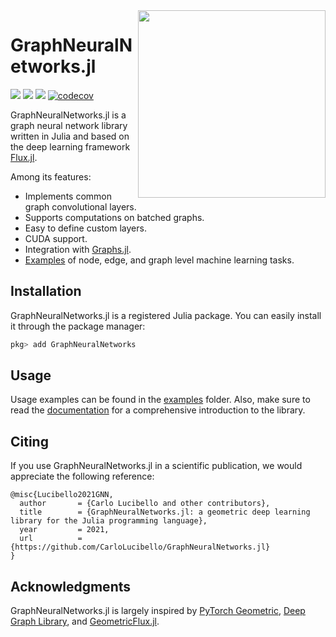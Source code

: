 <img align="right" width="300px" src="https://raw.githubusercontent.com/CarloLucibello/GraphNeuralNetworks.jl/master/docs/assets/logo.svg">


# GraphNeuralNetworks.jl

[![](https://img.shields.io/badge/docs-stable-blue.svg)](https://CarloLucibello.github.io/GraphNeuralNetworks.jl/stable)
[![](https://img.shields.io/badge/docs-dev-blue.svg)](https://CarloLucibello.github.io/GraphNeuralNetworks.jl/dev)
![](https://github.com/CarloLucibello/GraphNeuralNetworks.jl/actions/workflows/ci.yml/badge.svg)
[![codecov](https://codecov.io/gh/CarloLucibello/GraphNeuralNetworks.jl/branch/master/graph/badge.svg)](https://codecov.io/gh/CarloLucibello/GraphNeuralNetworks.jl)



GraphNeuralNetworks.jl is a graph neural network library written in Julia and based on the deep learning framework [Flux.jl](https://github.com/FluxML/Flux.jl).

Among its features:

* Implements common graph convolutional layers.
* Supports computations on batched graphs. 
* Easy to define custom layers.
* CUDA support.
* Integration with [Graphs.jl](https://github.com/JuliaGraphs/Graphs.jl).
* [Examples](https://github.com/CarloLucibello/GraphNeuralNetworks.jl/tree/master/examples) of node, edge, and graph level machine learning tasks. 

## Installation

GraphNeuralNetworks.jl is a registered Julia package. You can easily install it through the package manager:

```julia
pkg> add GraphNeuralNetworks
```

## Usage

Usage examples can be found in the [examples](https://github.com/CarloLucibello/GraphNeuralNetworks.jl/tree/master/examples) folder. Also, make sure to read the [documentation](https://CarloLucibello.github.io/GraphNeuralNetworks.jl/dev) for a comprehensive introduction to the library.


## Citing

If you use GraphNeuralNetworks.jl in a scientific publication, we would appreciate the following reference:

```
@misc{Lucibello2021GNN,
  author       = {Carlo Lucibello and other contributors},
  title        = {GraphNeuralNetworks.jl: a geometric deep learning library for the Julia programming language},
  year         = 2021,
  url          = {https://github.com/CarloLucibello/GraphNeuralNetworks.jl}
}
```

## Acknowledgments

GraphNeuralNetworks.jl is largely inspired by [PyTorch Geometric](https://pytorch-geometric.readthedocs.io/en/latest/), [Deep Graph Library](https://docs.dgl.ai/),
and [GeometricFlux.jl](https://fluxml.ai/GeometricFlux.jl/stable/).


